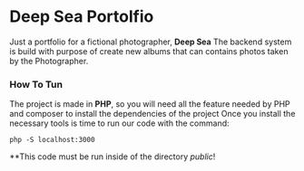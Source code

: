 # Deep Sea Portolfio

Just a portfolio for a fictional photographer, **Deep Sea**
The backend system is build with purpose of create new albums that can contains photos taken by the Photographer.  

### How To Tun
The project is made in **PHP**, so you will need all the feature needed by PHP and composer to install the dependencies of the project
Once you install the necessary tools is time to run our code with the command:  

```php -S localhost:3000```

**This code must be run inside of the directory _public_!
